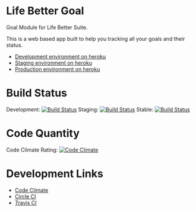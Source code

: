 Life Better Goal
====

Goal Module for Life Better Suite.

This is a web based app built to help you tracking all your goals and their status.

- [Development environment on heroku](http://dev.betterlife.io/)
- [Staging environment on heroku](http://staging.betterlife.io/)
- [Production environment on heroku](http://www.betterlife.io/)

Build Status
=====

Development: [![Build Status](https://travis-ci.org/betterlife/goal.png?branch=master)](https://travis-ci.org/lifebetter/goal)
Staging: [![Build Status](https://travis-ci.org/betterlife/goal.png?branch=staging)](https://github.com/lifebetter/goal/tree/staging)
Stable: [![Build Status](https://travis-ci.org/betterlife/goal.png?branch=stable)](https://github.com/lifebetter/goal/tree/stable)

Code Quantity
=====

Code Climate Rating: [![Code Climate](https://codeclimate.com/github/lifebetter/goal.png)](https://codeclimate.com/github/betterlife/goal)

Development Links
=====

* [Code Climate](https://codeclimate.com/github/betterlife/goal)
* [Circle CI](https://circleci.com/gh/betterlife/goal)
* [Travis CI](https://travis-ci.org/betterlife/goal)
